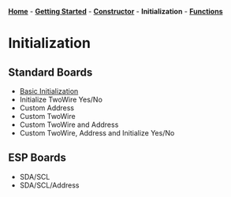 [**Home**](https://porrey.github.io/max1704x) -
[**Getting Started**](https://porrey.github.io/max1704x/getting-started) -
[**Constructor**](https://porrey.github.io/max1704x/constructor) - 
**Initialization** - 
[**Functions**](https://porrey.github.io/max1704x/functions)
# Initialization
## Standard Boards
* [Basic Initialization](https://porrey.github.io/max1704x/initialization/basic)
* Initialize TwoWire Yes/No
* Custom Address
* Custom TwoWire
* Custom TwoWire and Address
* Custom TwoWire, Address and Initialize Yes/No

## ESP Boards
* SDA/SCL
* SDA/SCL/Address